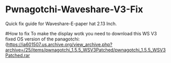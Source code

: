 # Pwnagotchi-Waveshare-V3-Fix
Quick fix guide for Waveshare-E-paper hat 2.13 Inch.


#How to fix
To make the display wotk you need to download this WS V3 fixed OS version of the panagotchi: (https://ia601507.us.archive.org/view_archive.php?archive=/25/items/pwnagotchi_1.5.5_WSV3Patched/pwnagotchi_1.5.5_WSV3Patched.rar
